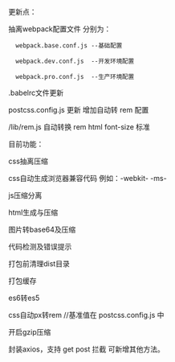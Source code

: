 <!--

  页面title在webpack配置文件中设置

  在 plugins 方法中 new HtmlWebpackPlugin 函数。
    title为页面标题
    favicon为页面ico图标

  css loader 分别在开发配置文件和生产配置文件中分别设置，可分别单独配置方法，若无特殊需求，可将 css loader 合并至 base 配置文件中

 -->
更新点：

  抽离webpack配置文件 分别为：

      webpack.base.conf.js --基础配置

      webpack.dev.conf.js  --开发环境配置

      webpack.pro.conf.js  --生产环境配置

  .babelrc文件更新

  postcss.config.js 更新 增加自动转 rem 配置

  /lib/rem.js 自动转换 rem html font-size 标准

目前功能：

  css抽离压缩

  css自动生成浏览器兼容代码 例如：-webkit- -ms-

  js压缩分离

  html生成与压缩

  图片转base64及压缩

  代码检测及错误提示

  打包前清理dist目录

  打包缓存

  es6转es5

  css自动px转rem  //基准值在 postcss.config.js 中

  开启gzip压缩

  封装axios，支持 get post 拦截 可新增其他方法。

